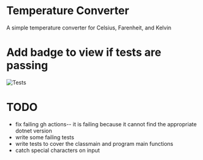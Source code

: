 # Temperature Converter 
A simple temperature converter for Celsius, Farenheit, and Kelvin

# Add badge to view if tests are passing
![Tests](https://github.com/Adstefnum/temp-conv-csharp/actions/workflows/tests.yml/badge.svg)

# TODO
- fix failing gh actions-- it is failing because it cannot find the appropriate dotnet version
- write some failing tests
- write tests to cover the classmain and program main functions
- catch special characters on input
